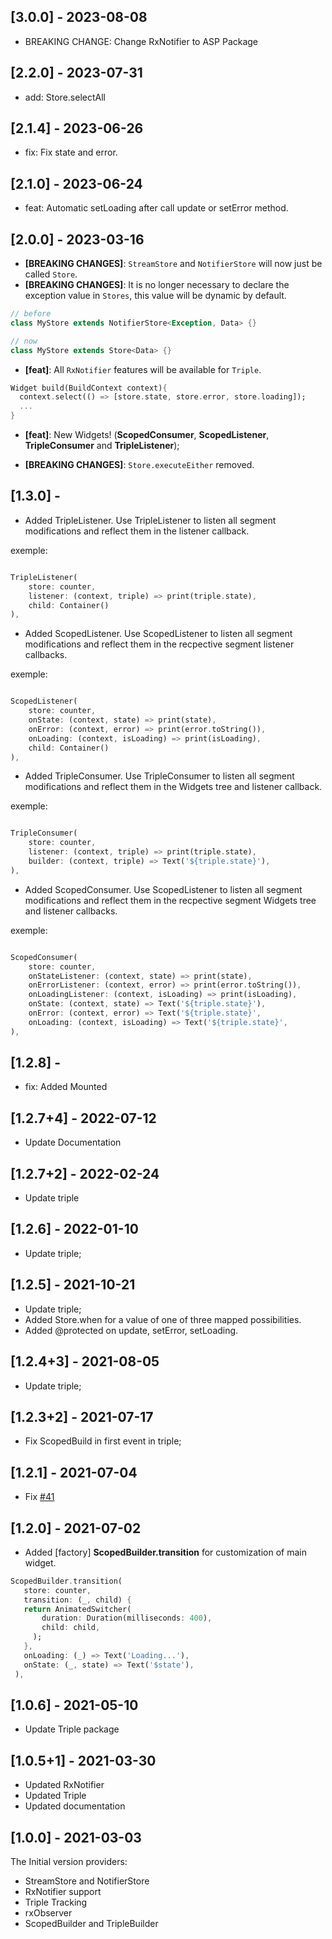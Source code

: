   ## [3.0.0] - 2023-08-08
  - BREAKING CHANGE: Change RxNotifier to ASP Package

  ## [2.2.0] - 2023-07-31
  - add: Store.selectAll

  ## [2.1.4] - 2023-06-26
  - fix: Fix state and error.
  
  ## [2.1.0] - 2023-06-24
  - feat: Automatic setLoading after call update or setError method.
  
  ## [2.0.0] - 2023-03-16

  - **[BREAKING CHANGES]**: `StreamStore` and `NotifierStore` will now just be called `Store`. 
  - **[BREAKING CHANGES]**: It is no longer necessary to declare the exception value in `Stores`, this value will be dynamic by default.
  ```dart
  // before
  class MyStore extends NotifierStore<Exception, Data> {}

  // now
  class MyStore extends Store<Data> {}
  ```
  - **[feat]**: All `RxNotifier` features will be available for `Triple`.

  ```dart
  Widget build(BuildContext context){
    context.select(() => [store.state, store.error, store.loading]);
    ...
  }
  ```
  - **[feat]**: New Widgets! (**ScopedConsumer**, **ScopedListener**, **TripleConsumer** and **TripleListener**);

  - **[BREAKING CHANGES]**: `Store.executeEither` removed.


## [1.3.0] - 

- Added TripleListener.
Use TripleListener to listen all segment modifications and reflect them in the listener callback.

exemple:
```dart

TripleListener(
    store: counter,
    listener: (context, triple) => print(triple.state),
    child: Container()
),
```

- Added ScopedListener.
Use ScopedListener to listen all segment modifications and reflect them in the recpective segment listener callbacks.

exemple:
```dart

ScopedListener(
    store: counter,
    onState: (context, state) => print(state),
    onError: (context, error) => print(error.toString()),
    onLoading: (context, isLoading) => print(isLoading),
    child: Container()
),
```

- Added TripleConsumer.
Use TripleConsumer to listen all segment modifications and reflect them in the Widgets tree and listener callback.

exemple:
```dart

TripleConsumer(
    store: counter,
    listener: (context, triple) => print(triple.state),
    builder: (context, triple) => Text('${triple.state}'),
),
```

- Added ScopedConsumer.
Use ScopedListener to listen all segment modifications and reflect them in the recpective segment Widgets tree and listener callbacks.

exemple:
```dart

ScopedConsumer(
    store: counter,
    onStateListener: (context, state) => print(state),
    onErrorListener: (context, error) => print(error.toString()),
    onLoadingListener: (context, isLoading) => print(isLoading),
    onState: (context, state) => Text('${triple.state}'),
    onError: (context, error) => Text('${triple.state}',
    onLoading: (context, isLoading) => Text('${triple.state}',
),
```


## [1.2.8] - 

- fix: Added Mounted

## [1.2.7+4] - 2022-07-12

- Update Documentation

## [1.2.7+2] - 2022-02-24

- Update triple

## [1.2.6] - 2022-01-10

- Update triple;

## [1.2.5] - 2021-10-21

- Update triple;
- Added Store.when for a value of one of three mapped possibilities.
- Added @protected on update, setError, setLoading.

## [1.2.4+3] - 2021-08-05

- Update triple;

## [1.2.3+2] - 2021-07-17

- Fix ScopedBuild in first event in triple;

## [1.2.1] - 2021-07-04

- Fix [#41](https://github.com/Flutterando/triple_pattern/issues/41)

## [1.2.0] - 2021-07-02

- Added [factory] **ScopedBuilder.transition** for customization of main widget.

```dart
ScopedBuilder.transition(
   store: counter,
   transition: (_, child) {
   return AnimatedSwitcher(
       duration: Duration(milliseconds: 400),
       child: child,
     );
   },
   onLoading: (_) => Text('Loading...'),
   onState: (_, state) => Text('$state'),
 ),
```

## [1.0.6] - 2021-05-10

- Update Triple package

## [1.0.5+1] - 2021-03-30

- Updated RxNotifier
- Updated Triple
- Updated documentation

## [1.0.0] - 2021-03-03

The Initial version providers:

- StreamStore and NotifierStore
- RxNotifier support
- Triple Tracking
- rxObserver
- ScopedBuilder and TripleBuilder

